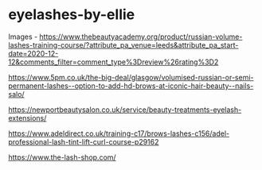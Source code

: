 # eyelashes-by-ellie


Images - https://www.thebeautyacademy.org/product/russian-volume-lashes-training-course/?attribute_pa_venue=leeds&attribute_pa_start-date=2020-12-12&comments_filter=comment_type%3Dreview%26rating%3D2


https://www.5pm.co.uk/the-big-deal/glasgow/volumised-russian-or-semi-permanent-lashes--option-to-add-hd-brows-at-iconic-hair-beauty--nails-salo/

https://newportbeautysalon.co.uk/service/beauty-treatments-eyelash-extensions/

https://www.adeldirect.co.uk/training-c17/brows-lashes-c156/adel-professional-lash-tint-lift-curl-course-p29162

https://www.the-lash-shop.com/